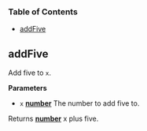 <!-- Generated by documentation.js. Update this documentation by updating the source code. -->

### Table of Contents

-   [addFive](#addfive)

## addFive

Add five to `x`.

**Parameters**

-   `x` **[number](https://developer.mozilla.org/en-US/docs/Web/JavaScript/Reference/Global_Objects/Number)** The number to add five to.

Returns **[number](https://developer.mozilla.org/en-US/docs/Web/JavaScript/Reference/Global_Objects/Number)** x plus five.
